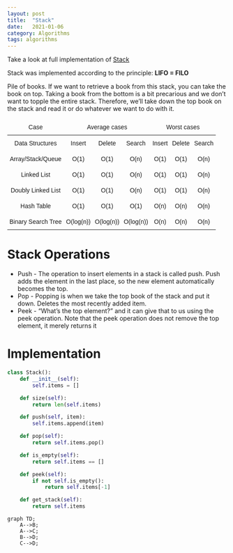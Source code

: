 ```yaml
---
layout: post
title:  "Stack"
date:   2021-01-06
category: Algorithms
tags: algorithms
---
```

Take a look at full implementation of [Stack](https://github.com/michal0janczyk/interview_preparation/blob/master/Coding%20Challenges/Educative/Data%20Structures%20and%20Algorithms%20in%20Python/Stack/stack.py)

Stack was implemented according to the principle: **LIFO = FILO**

Pile of books. If we want to retrieve a book from this stack, you can take the book on top. Taking a book from the bottom is a bit precarious and we don’t want to topple the entire stack. Therefore, we’ll take down the top book on the stack and read it or do whatever we want to do with it.

<style type="text/css">
.tg  {border-collapse:collapse;border-spacing:0;}
.tg td{border-style:solid;border-width:0px;font-family:Arial, sans-serif;font-size:14px;overflow:hidden;
  padding:10px 5px;word-break:normal;}
.tg th{border-style:solid;border-width:0px;font-family:Arial, sans-serif;font-size:14px;font-weight:normal;
  overflow:hidden;padding:10px 5px;word-break:normal;}
.tg .tg-zda1{border-color:inherit;font-family:Arial, Helvetica, sans-serif !important;;text-align:center;vertical-align:top}
</style>
<table class="tg">
<thead>
  <tr>
    <th class="tg-zda1">Case</th>
    <th class="tg-zda1" colspan="3">Average cases</th>
    <th class="tg-zda1" colspan="3">Worst cases</th>
  </tr>
</thead>
<tbody>
  <tr>
    <td class="tg-zda1">Data Structures</td>
    <td class="tg-zda1">Insert</td>
    <td class="tg-zda1">Delete</td>
    <td class="tg-zda1">Search</td>
    <td class="tg-zda1">Insert</td>
    <td class="tg-zda1">Delete</td>
    <td class="tg-zda1">Search</td>
  </tr>
  <tr>
    <td class="tg-zda1">Array/Stack/Queue</td>
    <td class="tg-zda1">O(1)</td>
    <td class="tg-zda1">O(1)</td>
    <td class="tg-zda1">O(n)</td>
    <td class="tg-zda1">O(1)</td>
    <td class="tg-zda1">O(1)</td>
    <td class="tg-zda1">O(n)</td>
  </tr>
  <tr>
    <td class="tg-zda1">Linked List</td>
    <td class="tg-zda1">O(1)</td>
    <td class="tg-zda1">O(1)</td>
    <td class="tg-zda1">O(n)</td>
    <td class="tg-zda1">O(1)</td>
    <td class="tg-zda1">O(1)</td>
    <td class="tg-zda1">O(n)</td>
  </tr>
  <tr>
    <td class="tg-zda1">Doubly Linked List</td>
    <td class="tg-zda1">O(1)</td>
    <td class="tg-zda1">O(1)</td>
    <td class="tg-zda1">O(n)</td>
    <td class="tg-zda1">O(1)</td>
    <td class="tg-zda1">O(1)</td>
    <td class="tg-zda1">O(n)</td>
  </tr>
  <tr>
    <td class="tg-zda1">Hash Table</td>
    <td class="tg-zda1">O(1)</td>
    <td class="tg-zda1">O(1)</td>
    <td class="tg-zda1">O(1)</td>
    <td class="tg-zda1">O(n)</td>
    <td class="tg-zda1">O(n)</td>
    <td class="tg-zda1">O(n)</td>
  </tr>
  <tr>
    <td class="tg-zda1">Binary Search Tree</td>
    <td class="tg-zda1">O(log(n))</td>
    <td class="tg-zda1">O(log(n))</td>
    <td class="tg-zda1">O(log(n))</td>
    <td class="tg-zda1">O(n)</td>
    <td class="tg-zda1">O(n)</td>
    <td class="tg-zda1">O(n)</td>
  </tr>
</tbody>
</table>

# Stack Operations
- Push - The operation to insert elements in a stack is called push. Push adds the element in the last place, so the new element automatically becomes the top.
- Pop - Popping is when we take the top book of the stack and put it down. Deletes the most recently added item.
- Peek - “What’s the top element?” and it can give that to us using the peek operation. Note that the peek operation does not remove the top element, it merely returns it

# Implementation
```python
class Stack():
    def __init__(self):
        self.items = []

    def size(self):
        return len(self.items)

    def push(self, item):
        self.items.append(item)				

    def pop(self):
        return self.items.pop()

    def is_empty(self):
        return self.items == []

    def peek(self):
        if not self.is_empty():
            return self.items[-1]

    def get_stack(self):
        return self.items
```

```mermaid
graph TD;
    A-->B;
    A-->C;
    B-->D;
    C-->D;
```
